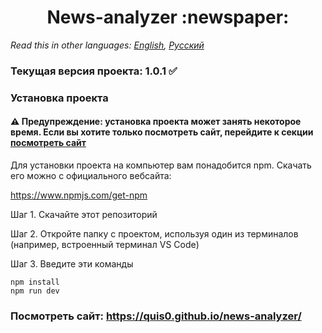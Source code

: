 <h1 align="center">News-analyzer :newspaper:</h1>

*Read this in other languages: [English](README.md), [Русский](README.ru.md)*

### Текущая версия проекта: 1.0.1 :white_check_mark:

### Установка проекта

#### :warning: Предупреждение: установка проекта может занять некоторое время. Если вы хотите только посмотреть сайт, перейдите к секции [посмотреть сайт](#посмотреть-сайт-httpsquis0githubionews-analyzer)
Для установки проекта на компьютер вам понадобится npm. Скачать его можно с официального вебсайта:

https://www.npmjs.com/get-npm

Шаг 1. Скачайте этот репозиторий

Шаг 2. Oткройте папку с проектом, используя один из терминалов (например, встроенный терминал VS Code)

Шаг 3. Введите эти команды

```
npm install
npm run dev
```

### Посмотреть сайт: https://quis0.github.io/news-analyzer/
